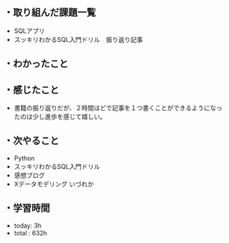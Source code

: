 ## ・取り組んだ課題一覧
- SQLアプリ
- スッキリわかるSQL入門ドリル　振り返り記事


## ・わかったこと


## ・感じたこと
- 書籍の振り返りだが、２時間ほどで記事を１つ書くことができるようになったのは少し進歩を感じて嬉しい。

## ・次やること
- Python
- スッキリわかるSQL入門ドリル
- 感想ブログ
- Xデータモデリング いづれか


## ・学習時間
- today:  3h
- total  : 632h 